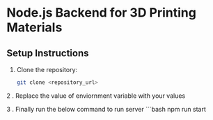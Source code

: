 # Node.js Backend for 3D Printing Materials

## Setup Instructions

1. Clone the repository:
   ```bash
   git clone <repository_url>
2 . Replace the value of enviornment variable with your values

3 .  Finally run the below command to run server
      ```bash
      npm run start
      
   ```
